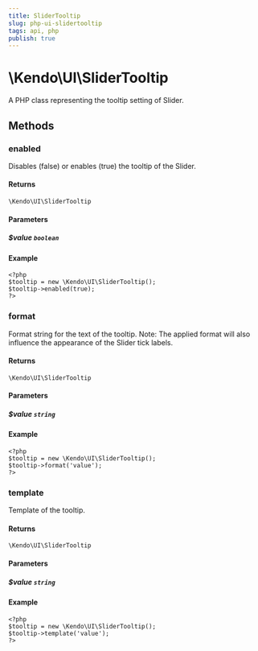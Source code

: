 ```yaml
---
title: SliderTooltip
slug: php-ui-slidertooltip
tags: api, php
publish: true
---
```


# \Kendo\UI\SliderTooltip

A PHP class representing the tooltip setting of Slider.


## Methods

### enabled
Disables (false) or enables (true) the tooltip of
the Slider.

#### Returns
`\Kendo\UI\SliderTooltip`

#### Parameters

##### $value `boolean`



#### Example 
    <?php
    $tooltip = new \Kendo\UI\SliderTooltip();
    $tooltip->enabled(true);
    ?>

### format
Format string for the text of the tooltip. Note: The applied
format will also influence the appearance of the Slider
tick labels.

#### Returns
`\Kendo\UI\SliderTooltip`

#### Parameters

##### $value `string`



#### Example 
    <?php
    $tooltip = new \Kendo\UI\SliderTooltip();
    $tooltip->format('value');
    ?>

### template
Template of the tooltip.

#### Returns
`\Kendo\UI\SliderTooltip`

#### Parameters

##### $value `string`



#### Example 
    <?php
    $tooltip = new \Kendo\UI\SliderTooltip();
    $tooltip->template('value');
    ?>

